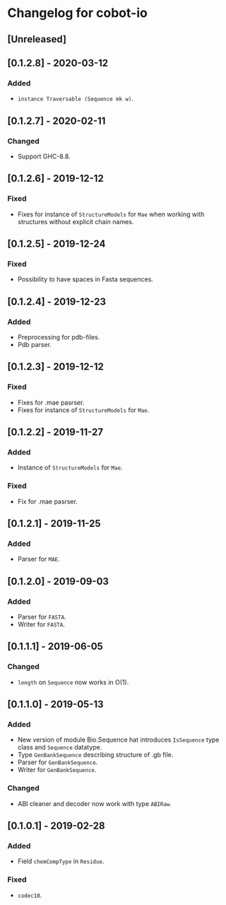 # Changelog for cobot-io

## [Unreleased]

## [0.1.2.8] - 2020-03-12
### Added
- `instance Traversable (Sequence mk w)`.

## [0.1.2.7] - 2020-02-11
### Changed
- Support GHC-8.8.

## [0.1.2.6] - 2019-12-12
### Fixed
- Fixes for instance of `StructureModels` for `Mae` when working with structures without explicit chain names.

## [0.1.2.5] - 2019-12-24
### Fixed
- Possibility to have spaces in Fasta sequences.

## [0.1.2.4] - 2019-12-23
### Added
- Preprocessing for pdb-files.
- Pdb parser.

## [0.1.2.3] - 2019-12-12
### Fixed
- Fixes for .mae pasrser.
- Fixes for instance of `StructureModels` for `Mae`.

## [0.1.2.2] - 2019-11-27
### Added
- Instance of `StructureModels` for `Mae`.
### Fixed
- Fix for .mae pasrser.

## [0.1.2.1] - 2019-11-25
### Added
- Parser for `MAE`.

## [0.1.2.0] - 2019-09-03
### Added
- Parser for `FASTA`.
- Writer for `FASTA`.

## [0.1.1.1] - 2019-06-05
### Changed
- `length` on `Sequence` now works in O(1).

## [0.1.1.0] - 2019-05-13
### Added
- New version of module Bio.Sequence hat introduces `IsSequence` type class and `Sequence` datatype.
- Type `GenBankSequence` describing structure of .gb file.
- Parser for `GenBankSequence`.
- Writer for `GenBankSequence`.
### Changed
- ABI cleaner and decoder now work with type `ABIRaw`.

## [0.1.0.1] - 2019-02-28
### Added
- Field `chemCompType` in `Residue`.
### Fixed
- `codec10`.
